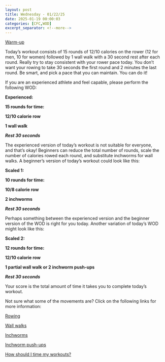 ```yaml
---
layout: post
title: Wednesday - 01/22/25
date: 2025-01-19 00:00:03
categories: [CFC,WOD]
excerpt_separator: <!--more-->
---
```

[Warm-up](https://communityfitnessclub.wixsite.com/website/post/basic-full-body-warm-up)

Today’s workout consists of 15 rounds of 12/10 calories on the rower (12 for men, 10 for women) followed by 1 wall walk with a 30 second rest after each round. Really try to stay consistent with your rower pace today. You don’t want your rowing to take 30 seconds the first round and 2 minutes the last round. Be smart, and pick a pace that you can maintain. You can do it! 

If you are an experienced athlete and feel capable, please perform the following WOD:

**Experienced:**

**15 rounds for time:**

**12/10 calorie row**

**1 wall walk**

***Rest 30 seconds***
<!--more-->

The experienced version of today’s workout is not suitable for everyone, and that’s okay! Beginners can reduce the total number of rounds, scale the number of calories rowed each round, and substitute inchworms for wall walks. A beginner’s version of today’s workout could look like this:

**Scaled 1:**

**10 rounds for time:**

**10/8 calorie row**

**2 inchworms**

***Rest 30 seconds***

Perhaps something between the experienced version and the beginner version of the WOD is right for you today. Another variation of today’s WOD might look like this:

**Scaled 2:**

**12 rounds for time:**

**12/10 calorie row**

**1 partial wall walk or 2 inchworm push-ups**

***Rest 30 seconds***

Your score is the total amount of time it takes you to complete today’s workout. 

Not sure what some of the movements are? Click on the following links for more information:

[Rowing](https://communityfitnessclub.wixsite.com/website/post/rowing)

[Wall walks](https://communityfitnessclub.wixsite.com/website/post/wall-walks) 

[Inchworms](https://communityfitnessclub.wixsite.com/website/post/inchworms) 

[Inchworm push-ups](https://communityfitnessclub.wixsite.com/website/post/inchworm-push-ups)

[How should I time my workouts?](https://communityfitnessclub.wixsite.com/website/post/how-should-i-time-my-workouts)
